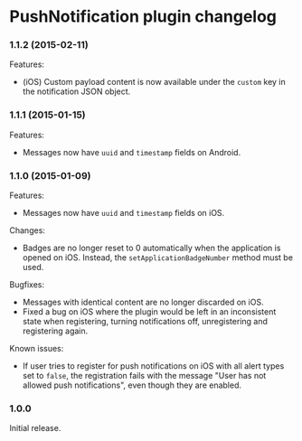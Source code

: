 # PushNotification plugin changelog

### 1.1.2 (2015-02-11)

Features:
- (iOS) Custom payload content is now available under the `custom` key in the notification JSON object.

### 1.1.1 (2015-01-15)

Features:
- Messages now have `uuid` and `timestamp` fields on Android.

### 1.1.0 (2015-01-09)

Features:
- Messages now have `uuid` and `timestamp` fields on iOS.

Changes:
- Badges are no longer reset to 0 automatically when the application is opened on iOS. Instead, the `setApplicationBadgeNumber` method must be used.

Bugfixes:
- Messages with identical content are no longer discarded on iOS.
- Fixed a bug on iOS where the plugin would be left in an inconsistent state when registering, turning notifications off, unregistering and registering again.

Known issues:
- If user tries to register for push notifications on iOS with all alert types set to `false`, the registration fails with the message "User has not allowed push notifications", even though they are enabled.

### 1.0.0

Initial release.
